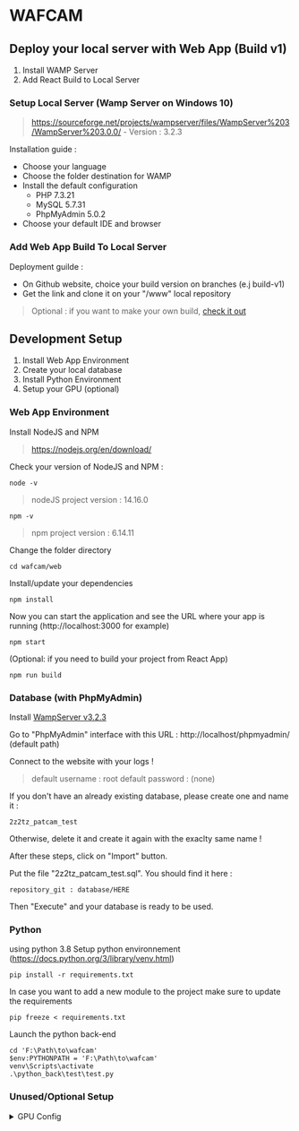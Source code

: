 # WAFCAM

## Deploy your local server with Web App (Build v1)

1. Install WAMP Server
2. Add React Build to Local Server

### Setup Local Server (Wamp Server on Windows 10)
> https://sourceforge.net/projects/wampserver/files/WampServer%203/WampServer%203.0.0/ - Version : 3.2.3

Installation guide :
- Choose your language
- Choose the folder destination for WAMP
- Install the default configuration
    - PHP 7.3.21
    - MySQL 5.7.31
    - PhpMyAdmin 5.0.2
- Choose your default IDE and browser

### Add Web App Build To Local Server
Deployment guilde :
- On Github website, choice your build version on branches (e.j build-v1)
- Get the link and clone it on your "/www" local repository

> Optional : if you want to make your own build, [check it out](#web-app-environment)

## Development Setup

1. Install Web App Environment
2. Create your local database
3. Install Python Environment
4. Setup your GPU (optional)

### Web App Environment
Install NodeJS and NPM 
> https://nodejs.org/en/download/

Check your version of NodeJS and NPM :
```
node -v
```
> nodeJS project version : 14.16.0
```
npm -v
```
> npm project version : 6.14.11

Change the folder directory
```
cd wafcam/web
```

Install/update your dependencies
```
npm install
```

Now you can start the application and see the URL where your app is running (http://localhost:3000 for example)
```
npm start
```

(Optional: if you need to build your project from React App) 
```
npm run build
```

### Database (with PhpMyAdmin)
Install [WampServer v3.2.3](#setup-local-server-wamp-server-on-windows-10)

Go to "PhpMyAdmin" interface with this URL : http://localhost/phpmyadmin/ (default path)

Connect to the website with your logs !
> default username : root
> default password : (none)

If you don't have an already existing database, please create one and name it :
```
2z2tz_patcam_test 
```

Otherwise, delete it and create it again with the exaclty same name !

After these steps, click on "Import" button.

Put the file "2z2tz_patcam_test.sql". You should find it here :
```
repository_git : database/HERE
```

Then "Execute" and your database is ready to be used.

### Python
using python 3.8
Setup python environnement (https://docs.python.org/3/library/venv.html)
```
pip install -r requirements.txt
```
In case you want to add a new module to the project make sure to update the requirements
```
pip freeze < requirements.txt
```
Launch the python back-end
```
cd 'F:\Path\to\wafcam'
$env:PYTHONPATH = 'F:\Path\to\wafcam'
venv\Scripts\activate
.\python_back\test\test.py
```

### Unused/Optional Setup
<details><summary>GPU Config</summary>

(Not used at the moment but it could be possible to use GPU to detect objects)
Tensorflow config : 
- Update Nvidia drivers tested with 460.x versions
- Download CUDA 11.2 [here](https://developer.nvidia.com/cuda-downloads?target_os=Windows&target_arch=x86_64&target_version=10&target_type=exelocal)
- Download cuDNN 8.1.1 [here](https://developer.nvidia.com/rdp/cudnn-download) unzip and add <DIR>/cuda/bin to you path
- test with 
    ```
  python -c "import tensorflow as tf;print(tf.reduce_sum(tf.random.normal([1000, 1000])))"
    ```

</details>
